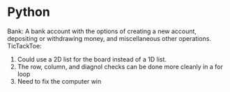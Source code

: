 # Python
Bank: A bank account with the options of creating a new account, depositing or withdrawing money, and miscellaneous other operations.
TicTackToe:
  1) Could use a 2D list for the board instead of a 1D list.
  2) The row, column, and diagnol checks can be done more cleanly in a for loop
  3) Need to fix the computer win
